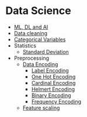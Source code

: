# Data Science

* [ML, DL and AI](./differences)
* [Data cleaning](./data-cleaning)
* [Categorical Variables](./categorical-variables)
* Statistics
    * [Standard Deviation](statistics/standard-deviation)
* Preprocessing
    * [Data Encoding](preprocessing/data-encoding)
        * [Label Encoding](preprocessing/data-encoding/label-encoding)
        * [One Hot Encoding](preprocessing/data-encoding/one-hot-encoding)
        * [Cardinal Encoding](preprocessing/data-encoding/cardinal-encoding)
        * [Helmert Encoding](preprocessing/data-encoding/helmert-encoding)
        * [Binary Encoding](preprocessing/data-encoding/binary-encoding)
        * [Frequency Encoding](preprocessing/data-encoding/frequency-encoding)
    * [Feature scaling](preprocessing/feature-scaling)
